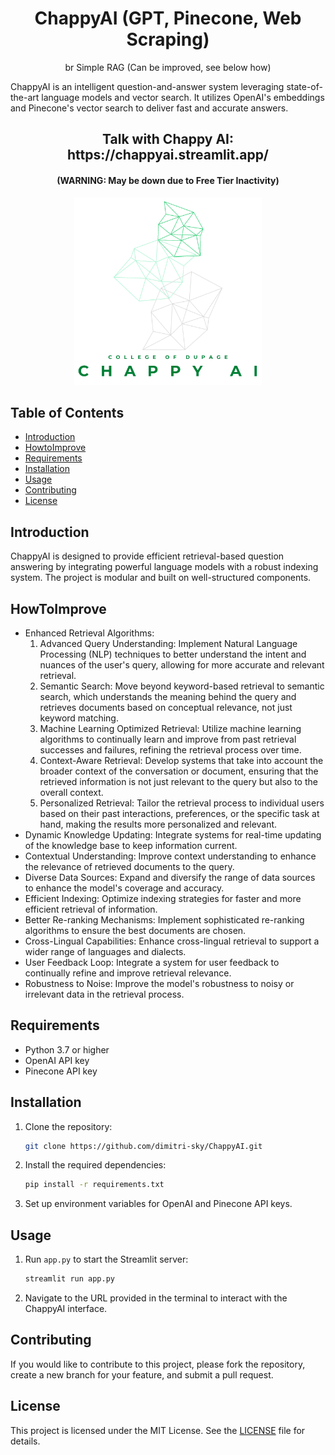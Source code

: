  <div align="center">
  <h1>
   ChappyAI (GPT, Pinecone, Web Scraping)</h1>br
   Simple RAG (Can be improved, see below how)
 </h1>
 </div>

ChappyAI is an intelligent question-and-answer system leveraging state-of-the-art language models and vector search. It utilizes OpenAI's embeddings and Pinecone's vector search to deliver fast and accurate answers.

<div align="center">
  <h2>Talk with Chappy AI: https://chappyai.streamlit.app/</h2>
  <h4> (WARNING: May be down due to Free Tier Inactivity) </h4>
  <img src="chappyai.png" alt="Aisha Logo" width="300" height="300">
</div>

## Table of Contents

- [Introduction](#introduction)
- [HowtoImprove](#HowToImprove)
- [Requirements](#requirements)
- [Installation](#installation)
- [Usage](#usage)
- [Contributing](#contributing)
- [License](#license)

## Introduction

ChappyAI is designed to provide efficient retrieval-based question answering by integrating powerful language models with a robust indexing system. The project is modular and built on well-structured components.

## HowToImprove

- Enhanced Retrieval Algorithms:
  1. Advanced Query Understanding: Implement Natural Language Processing (NLP) techniques to better understand the intent and nuances of the user's query, allowing for more accurate and relevant retrieval.
  2. Semantic Search: Move beyond keyword-based retrieval to semantic search, which understands the meaning behind the query and retrieves documents based on conceptual relevance, not just keyword matching.
  3. Machine Learning Optimized Retrieval: Utilize machine learning algorithms to continually learn and improve from past retrieval successes and failures, refining the retrieval process over time.
  4. Context-Aware Retrieval: Develop systems that take into account the broader context of the conversation or document, ensuring that the retrieved information is not just relevant to the query but also to the overall context.
  5. Personalized Retrieval: Tailor the retrieval process to individual users based on their past interactions, preferences, or the specific task at hand, making the results more personalized and relevant.
- Dynamic Knowledge Updating: Integrate systems for real-time updating of the knowledge base to keep information current.
- Contextual Understanding: Improve context understanding to enhance the relevance of retrieved documents to the query.
- Diverse Data Sources: Expand and diversify the range of data sources to enhance the model's coverage and accuracy.
- Efficient Indexing: Optimize indexing strategies for faster and more efficient retrieval of information.
- Better Re-ranking Mechanisms: Implement sophisticated re-ranking algorithms to ensure the best documents are chosen.
- Cross-Lingual Capabilities: Enhance cross-lingual retrieval to support a wider range of languages and dialects.
- User Feedback Loop: Integrate a system for user feedback to continually refine and improve retrieval relevance.
- Robustness to Noise: Improve the model's robustness to noisy or irrelevant data in the retrieval process.

## Requirements

- Python 3.7 or higher
- OpenAI API key
- Pinecone API key

## Installation

1. Clone the repository:
   ```bash
   git clone https://github.com/dimitri-sky/ChappyAI.git
   ```

2. Install the required dependencies:
   ```bash
   pip install -r requirements.txt
   ```

3. Set up environment variables for OpenAI and Pinecone API keys.

## Usage

1. Run `app.py` to start the Streamlit server:
   ```bash
   streamlit run app.py
   ```

2. Navigate to the URL provided in the terminal to interact with the ChappyAI interface.

## Contributing

If you would like to contribute to this project, please fork the repository, create a new branch for your feature, and submit a pull request.

## License

This project is licensed under the MIT License. See the [LICENSE](LICENSE) file for details.
